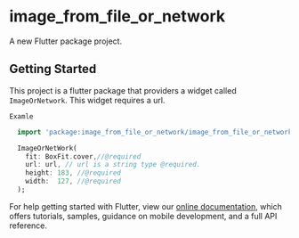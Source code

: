 # image_from_file_or_network

A new Flutter package project.

## Getting Started

This project is a flutter package that providers a widget called `ImageOrNetwork`. This widget requires a url. 

`Examle`

```dart
  import 'package:image_from_file_or_network/image_from_file_or_network.dart';

  ImageOrNetWork(
    fit: BoxFit.cover,//@required
    url: url, // url is a string type @required.
    height: 183, //@required
    width:  127, //@required
  );
```

For help getting started with Flutter, view our 
[online documentation](https://flutter.dev/docs), which offers tutorials, 
samples, guidance on mobile development, and a full API reference.
